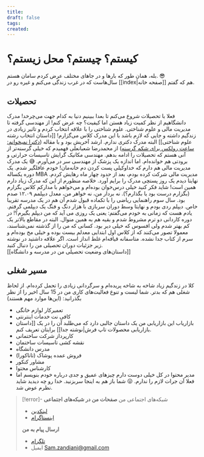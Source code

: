 ```yaml
---
title: 
draft: false
tags: 
created:
---
```

# کیستم؟ چیستم؟ محل زیستم؟
بله، همان طور که بارها و در جاهای مختلف عرض کردم سامان هستم. 😎  
سال‌هاست که در غرب زندگی می‌کنم و غیره رو در [[index|صفحه خانه]] هم که گفتم.
## تحصیلات
فعلا با تحصیلات شروع می‌کنم تا بعدا ببینیم دنیا به کدام جهت می‌چرخد!
مدرک دانشگاهیم از نظر کمیت زیاد هستن اما کیفیت؟ چه عرض کنم! از مهندسی گرفته تا مدیریت مالی و علوم شناختی. علوم شناختی را با علاقه انتخاب کردم و تاثیر زیادی در زندگیم داشته و جایی که لازم باشد با این مدرک کلاس می‌گزارم!  [[داستان انتخاب رشته علوم شناختی]]
البته مدرک دکتری ندارم. ارشد آخریش بود و با مقاله ([دکترا نمیخوانم: ساعت رولکس برای شکم گرسنه](https://mrshabanali.com/%DA%86%D8%B1%D8%A7-%D8%AF%DA%A9%D8%AA%D8%B1%D8%A7-%D9%86%D9%85%DB%8C%D8%AE%D9%88%D8%A7%D9%86%DB%8C%D8%9F/)) از محمدرضا شعبانعلی فهمیدم که خیلی گرسنه‌تر از آنی هستم که تحصیلات را ادامه بدهم.
مهندسی مکانیک گرایش تاسیسات حرارتی و برودتی هم خوانده‌ام. اما اندازه یک پزشک از مهندسی سر در می‌آورم. 😅
یک مدرک مدیریت مالی هم دارم که خداوکیلی پست کردن دم خانه‌مان! خودم عافلگیر شدم. یک دوره یکساله MBA مدیریت مالی شرکت کرده بودم، بعد از حدود چهار ماه رهایش کردم. نهایتا دیدم یک روز پستچی مدرک را برایم آورد. خلاصه منظورم از این که مدرک زیاد دارم همین است!
شاید فکر کنید خیلی درس‌خوان بوده‌ام و می‌خواهم با مدارکم کلاس بگزارم (بگزارم درست بود یا بگذارم؟). نه بردار من، نه خواهر من، معدل دیپلمم ۱۲.۰۹ صدم بود. سال سوم راهنمایی ریاضی را با تکماده قبول شدم آن هم در یک مدرسه تقریبا خاص. دیپلم ردی بودم و نهایتا وسط دوران سربازی با هزار دنگ و فنگ یک دیپلمی گرفتم. یادم هست که زمانی به خودم می‌گفتم: یعنی یک روزی می آید که من دیپلم بگیرم؟! در دوره کاردانی دو ترم مشروط شدم و بقیه هم به همین منوال. البته در مقاطع بالاتر یک کم بهتر شدم ولی افسوس که خیلی دیر بود. 
کسانی که من را از گذشته نمی‌شناسند، معمولا تصور می‌کنند که از کلاس اول ابتدایی معدلم بیست بوده و خیلی مخ بوده‌ام و سرم از کتاب جدا نشده. متاسفانه قیافه‌ام غلط انداز است. اگر علاقه داشتید در نوشته زیر جزئیات دوران تحصیلی من را دنبال کنید.  
[[داستان‌های وضعیت تحصیلی من در مدرسه و دانشگاه]]
## مسیر شغلی
کلا در زندگیم زیاد شاخه به شاخه پریده‌ام و سرگردانی زیادی را تحمل کرده‌ام. از لحاظ شغلی هم که بدتر. شما لیست و تنوع فعالیت‌های کاری من در 15 سال اخیر را از نظر بگذرانید: (این‌ها موارد مهم هستند)
- تعمیرکار لوازم خانگی
- کافی نت خدمات اینترنتی
- بازاریاب
این بازاریابی من یک داستان جالبی دارد که می‌طلبد آن را در یک [[داستان بازاریابی محصولات تاپ فرش|نوشته جدا]]  برایتان تعریف کنم.
- کارپرداز شرکت ساختمانی
- نقشه کشی تاسیسات ساختمان
- مدرس دانشگاه
- فروش عمده پوشاک (تاناکورا)
- مشاور کنکور 
- کارشناس محتوا
- مدیر محتوا
در کل خیلی دوست دارم چیزهای عمیق و جدی درباره خودم بنویسم اما فعلا آن جرات لازم را ندارم. 😛 شما باز هم به اینجا سربزنید. خدا رو چه دیدید شاید نظرم عوض شد.
> [!error]- شبکه‌های اجتماعی من
> **صفحات من در شبکه‌های اجتماعی**
> - [لینکدین](https://www.linkedin.com/in/samanzandiani/)
> - [اینستاگرام](<(https://www.instagram.com/saman.zandiani/?igsh=MXgxb2ZjMjBucWljNg%3D%3D>)
>
>**ارسال پیام به من**
> - [تلگرام](https://t.me/zandiani)
> - ایمیل Sam.zandiani@gmail.com
> 